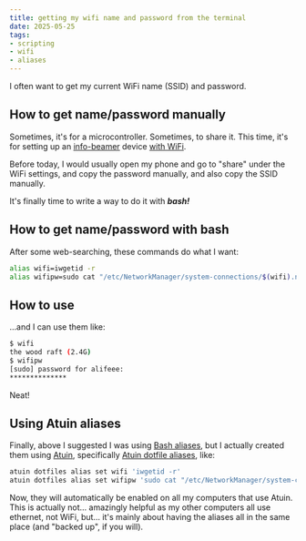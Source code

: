 ```yaml
---
title: getting my wifi name and password from the terminal
date: 2025-05-25
tags:
- scripting
- wifi
- aliases
---
```

I often want to get my current WiFi name (SSID) and password.

## How to get name/password manually

Sometimes, it's for a microcontroller. Sometimes, to share it. This time, it's for setting up an [info-beamer](https://info-beamer.com/) device [with WiFi](https://info-beamer.com/doc/device-configuration#wificonfiguration).

Before today, I would usually open my phone and go to "share" under the WiFi settings, and copy the password manually, and also copy the SSID manually.

It's finally time to write a way to do it with ***bash!***

## How to get name/password with bash

After some web-searching, these commands do what I want:

```bash
alias wifi=iwgetid -r
alias wifipw=sudo cat "/etc/NetworkManager/system-connections/$(wifi).nmconnection" | pcregrep -o1 "^psk=(.*)"
```

## How to use

…and I can use them like:

```bash
$ wifi
the wood raft (2.4G)
$ wifipw
[sudo] password for alifeee: 
**************
```

Neat!

## Using Atuin aliases

Finally, above I suggested I was using [Bash aliases](https://www.gnu.org/software/bash/manual/html_node/Aliases.html), but I actually created them using [Atuin](https://atuin.sh/), specifically [Atuin dotfile aliases](https://docs.atuin.sh/guide/dotfiles/#aliases), like:

```bash
atuin dotfiles alias set wifi 'iwgetid -r'
atuin dotfiles alias set wifipw 'sudo cat "/etc/NetworkManager/system-connections/$(wifi).nmconnection" | pcregrep -o1 "^psk=(.*)"'
```

Now, they will automatically be enabled on all my computers that use Atuin. This is actually not… amazingly helpful as my other computers all use ethernet, not WiFi, but… it's mainly about having the aliases all in the same place (and "backed up", if you will).
